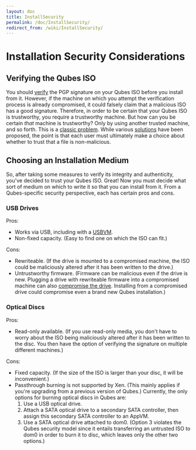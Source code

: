 ```yaml
---
layout: doc
title: InstallSecurity
permalink: /doc/InstallSecurity/
redirect_from: /wiki/InstallSecurity/
---
```


# Installation Security Considerations #

## Verifying the Qubes ISO ##

You should [verify][] the PGP signature on your Qubes ISO before you install
from it. However, if the machine on which you attempt the verification process
is already compromised, it could falsely claim that a malicious ISO has a good
signature. Therefore, in order to be certain that your Qubes ISO is trustworthy,
you require a trustworthy machine. But how can you be certain *that* machine is
trustworthy? Only by using another trusted machine, and so forth. This is a
[classic problem][trusting-trust]. While various [solutions][countering] have
been proposed, the point is that each user must ultimately make a choice about
whether to trust that a file is non-malicious.

## Choosing an Installation Medium ##

So, after taking some measures to verify its integrity and authenticity, you've
decided to trust your Qubes ISO. Great! Now you must decide what sort of medium
on which to write it so that you can install from it. From a Qubes-specific
security perspective, each has certain pros and cons.

### USB Drives ###

Pros:

 * Works via USB, including with a [USBVM][].
 * Non-fixed capacity. (Easy to find one on which the ISO can fit.)

Cons:

 * Rewriteable. (If the drive is mounted to a compromised machine, the ISO could
   be maliciously altered after it has been written to the drive.)
 * Untrustworthy firmware. (Firmware can be malicious even if the drive is new.
   Plugging a drive with rewriteable firmware into a compromised machine can
   also [compromise the drive][BadUSB]. Installing from a compromised drive
   could compromise even a brand new Qubes installation.)

### Optical Discs ###

Pros:

 * Read-only available. (If you use read-only media, you don't have to worry
   about the ISO being maliciously altered after it has been written to the
   disc. You then have the option of verifying the signature on multiple
   different machines.)

Cons:

 * Fixed capacity. (If the size of the ISO is larger than your disc, it will be
   inconvenient.)
 * Passthrough burning is not supported by Xen. (This mainly applies if you're
   upgrading from a previous version of Qubes.) Currently, the only options for
   burning optical discs in Qubes are:
   1. Use a USB optical drive.
   2. Attach a SATA optical drive to a secondary SATA controller, then assign
      this secondary SATA controller to an AppVM.
   3. Use a SATA optical drive attached to dom0.
      (Option 3 violates the Qubes security model since it entails transferring
      an untrusted ISO to dom0 in order to burn it to disc, which leaves only
      the other two options.)

[verify]: https://www.qubes-os.org/doc/VerifyingSignatures/
[trusting-trust]: http://www.acm.org/classics/sep95/
[countering]: http://www.dwheeler.com/trusting-trust/
[USBVM]: https://www.qubes-os.org/doc/SecurityGuidelines/#creating-and-using-a-usbvm
[BadUSB]: https://srlabs.de/badusb/
